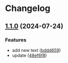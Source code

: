 # Changelog

## [1.1.0](https://github.com/felipemontinoLGC/blackops-poc-streamresequencer/compare/1.0.0...v1.1.0) (2024-07-24)


### Features

* add new text ([bddd659](https://github.com/felipemontinoLGC/blackops-poc-streamresequencer/commit/bddd659be1423f6b06afdf3103e002e729b9bb54))
* update ([48ef6f8](https://github.com/felipemontinoLGC/blackops-poc-streamresequencer/commit/48ef6f80fb50cdf353427477dc7da214bf6681c3))
